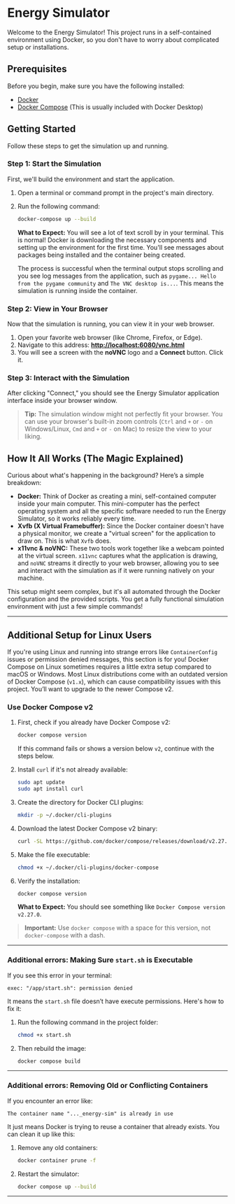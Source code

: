 # Energy Simulator

Welcome to the Energy Simulator! This project runs in a self-contained environment using Docker, so you don't have to worry about complicated setup or installations.

## Prerequisites

Before you begin, make sure you have the following installed:

- [Docker](https://docs.docker.com/get-docker/)
- [Docker Compose](https://docs.docker.com/compose/install/) (This is usually included with Docker Desktop)

## Getting Started

Follow these steps to get the simulation up and running.

### Step 1: Start the Simulation

First, we'll build the environment and start the application.

1.  Open a terminal or command prompt in the project's main directory.
2.  Run the following command:
    ```bash
    docker-compose up --build
    ```
    **What to Expect:** You will see a lot of text scroll by in your terminal. This is normal! Docker is downloading the necessary components and setting up the environment for the first time. You'll see messages about packages being installed and the container being created.

    The process is successful when the terminal output stops scrolling and you see log messages from the application, such as `pygame... Hello from the pygame community` and `The VNC desktop is...`. This means the simulation is running inside the container.

### Step 2: View in Your Browser

Now that the simulation is running, you can view it in your web browser.

1.  Open your favorite web browser (like Chrome, Firefox, or Edge).
2.  Navigate to this address: **[http://localhost:6080/vnc.html](http://localhost:6080/vnc.html)**
3.  You will see a screen with the **noVNC** logo and a **Connect** button. Click it.

### Step 3: Interact with the Simulation

After clicking "Connect," you should see the Energy Simulator application interface inside your browser window.

> **Tip:** The simulation window might not perfectly fit your browser. You can use your browser's built-in zoom controls (`Ctrl` and `+` or `-` on Windows/Linux, `Cmd` and `+` or `-` on Mac) to resize the view to your liking.

## How It All Works (The Magic Explained)

Curious about what's happening in the background? Here’s a simple breakdown:

-   **Docker:** Think of Docker as creating a mini, self-contained computer inside your main computer. This mini-computer has the perfect operating system and all the specific software needed to run the Energy Simulator, so it works reliably every time.
-   **Xvfb (X Virtual Framebuffer):** Since the Docker container doesn't have a physical monitor, we create a "virtual screen" for the application to draw on. This is what `Xvfb` does.
-   **x11vnc & noVNC:** These two tools work together like a webcam pointed at the virtual screen. `x11vnc` captures what the application is drawing, and `noVNC` streams it directly to your web browser, allowing you to see and interact with the simulation as if it were running natively on your machine.

This setup might seem complex, but it's all automated through the Docker configuration and the provided scripts. You get a fully functional simulation environment with just a few simple commands!

---

## Additional Setup for Linux Users

If you're using Linux and running into strange errors like `ContainerConfig` issues or permission denied messages, this section is for you! Docker Compose on Linux sometimes requires a little extra setup compared to macOS or Windows. Most Linux distributions come with an outdated version of Docker Compose (`v1.x`), which can cause compatibility issues with this project. You’ll want to upgrade to the newer Compose v2.

### Use Docker Compose v2

1. First, check if you already have Docker Compose v2:

   ```bash
   docker compose version
   ```

   If this command fails or shows a version below `v2`, continue with the steps below.

2. Install `curl` if it's not already available:

   ```bash
   sudo apt update
   sudo apt install curl
   ```

3. Create the directory for Docker CLI plugins:

   ```bash
   mkdir -p ~/.docker/cli-plugins
   ```

4. Download the latest Docker Compose v2 binary:

   ```bash
   curl -SL https://github.com/docker/compose/releases/download/v2.27.0/docker-compose-linux-x86_64 -o ~/.docker/cli-plugins/docker-compose
   ```

5. Make the file executable:

   ```bash
   chmod +x ~/.docker/cli-plugins/docker-compose
   ```

6. Verify the installation:

   ```bash
   docker compose version
   ```

   **What to Expect:** You should see something like `Docker Compose version v2.27.0`. 

>  **Important:** Use `docker compose` with a space for this version, not `docker-compose` with a dash.

---

### Additional errors: Making Sure `start.sh` is Executable

If you see this error in your terminal:

```
exec: "/app/start.sh": permission denied
```

It means the `start.sh` file doesn’t have execute permissions. Here's how to fix it:

1. Run the following command in the project folder:

   ```bash
   chmod +x start.sh
   ```

2. Then rebuild the image:

   ```bash
   docker compose build
   ```

---

### Additional errors: Removing Old or Conflicting Containers

If you encounter an error like:

```
The container name "..._energy-sim" is already in use
```

It just means Docker is trying to reuse a container that already exists. You can clean it up like this:

1. Remove any old containers:

   ```bash
   docker container prune -f
   ```

3. Restart the simulator:

   ```bash
   docker compose up --build
   ```

---
